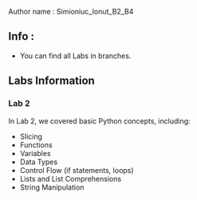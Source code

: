 Author name : Simioniuc_Ionut_B2_B4

## Info :
+ You can find all Labs in branches.

## Labs Information

### Lab 2
In Lab 2, we covered basic Python concepts, including:
- Slicing
- Functions
- Variables
- Data Types
- Control Flow (if statements, loops)
- Lists and List Comprehensions
- String Manipulation